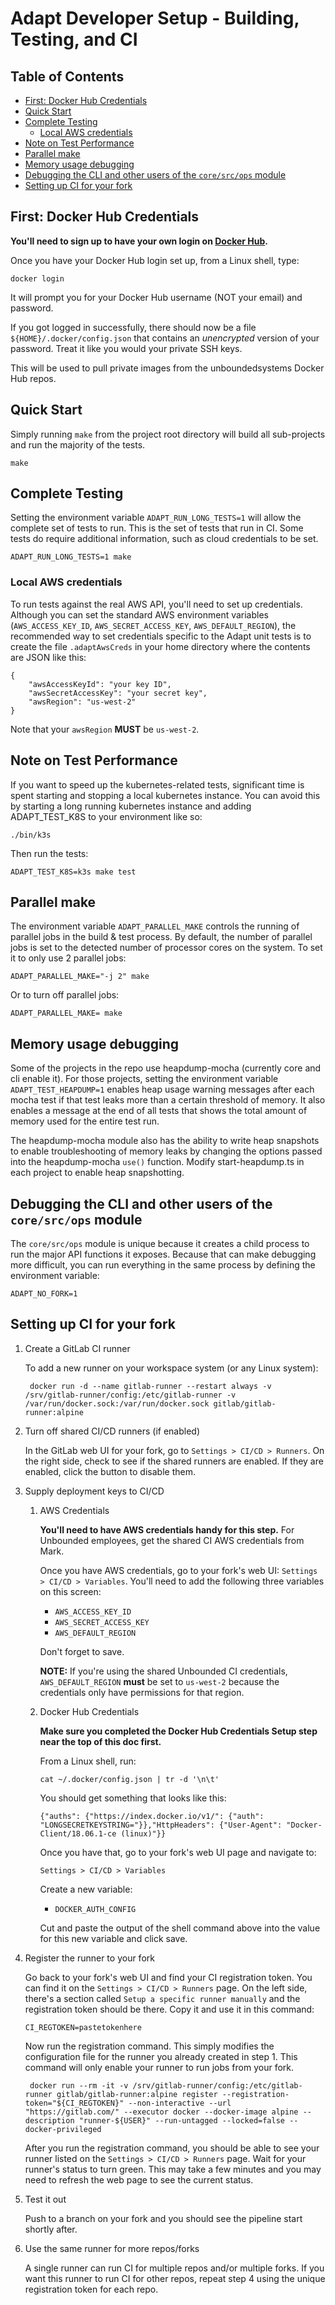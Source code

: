 # Adapt Developer Setup - Building, Testing, and CI

<!-- START doctoc generated TOC please keep comment here to allow auto update -->
<!-- DON'T EDIT THIS SECTION, INSTEAD RE-RUN doctoc TO UPDATE -->
## Table of Contents

- [First: Docker Hub Credentials](#first-docker-hub-credentials)
- [Quick Start](#quick-start)
- [Complete Testing](#complete-testing)
    - [Local AWS credentials](#local-aws-credentials)
- [Note on Test Performance](#note-on-test-performance)
- [Parallel make](#parallel-make)
- [Memory usage debugging](#memory-usage-debugging)
- [Debugging the CLI and other users of the `core/src/ops` module](#debugging-the-cli-and-other-users-of-the-coresrcops-module)
- [Setting up CI for your fork](#setting-up-ci-for-your-fork)

<!-- END doctoc generated TOC please keep comment here to allow auto update -->


## First: Docker Hub Credentials

**You'll need to sign up to have your own login on
[Docker Hub](hub.docker.com).**

Once you have your Docker Hub login set up, from a Linux shell, type:
```
docker login
```
It will prompt you for your Docker Hub username (NOT your email) and password.

If you got logged in successfully, there should now be a file
`${HOME}/.docker/config.json` that contains an *unencrypted* version
of your password. Treat it like you would your private SSH keys.

This will be used to pull private images from the
unboundedsystems Docker Hub repos.

## Quick Start
Simply running `make` from the project root directory will build all sub-projects
and run the majority of the tests.
```
make
```

## Complete Testing
Setting the environment variable `ADAPT_RUN_LONG_TESTS=1` will allow the complete
set of tests to run. This is the set of tests that run in CI. Some tests do
require additional information, such as cloud credentials to be set.
```
ADAPT_RUN_LONG_TESTS=1 make
```

### Local AWS credentials
To run tests against the real AWS API, you'll need to set up credentials. Although
you can set the standard AWS environment variables (`AWS_ACCESS_KEY_ID`,
`AWS_SECRET_ACCESS_KEY`, `AWS_DEFAULT_REGION`), the recommended way to set
credentials specific to the Adapt unit tests is to create the file
`.adaptAwsCreds` in your home directory where the contents are JSON like this:
```
{
    "awsAccessKeyId": "your key ID",
    "awsSecretAccessKey": "your secret key",
    "awsRegion": "us-west-2"
}
```
Note that your `awsRegion` **MUST** be `us-west-2`.

## Note on Test Performance

If you want to speed up the kubernetes-related tests, significant time is
spent starting and stopping a local kubernetes instance.  You can avoid this
by starting a long running kubernetes instance and adding ADAPT_TEST_K8S
to your environment like so:
```
./bin/k3s
```

Then run the tests:
```
ADAPT_TEST_K8S=k3s make test
```

## Parallel make
The environment variable `ADAPT_PARALLEL_MAKE` controls the running of
parallel jobs in the build & test process. By default, the number of parallel
jobs is set to the detected number of processor cores on the system. To set
it to only use 2 parallel jobs:
```
ADAPT_PARALLEL_MAKE="-j 2" make
```
Or to turn off parallel jobs:
```
ADAPT_PARALLEL_MAKE= make
```

## Memory usage debugging
Some of the projects in the repo use heapdump-mocha (currently core and cli
enable it). For those projects, setting the environment variable
`ADAPT_TEST_HEAPDUMP=1` enables heap usage warning messages after each mocha
test if that test leaks more than a certain threshold of memory. It also enables
a message at the end of all tests that shows the total amount of memory used
for the entire test run.

The heapdump-mocha module also has the ability to write heap snapshots to
enable troubleshooting of memory leaks by changing the options passed into
the heapdump-mocha `use()` function. Modify start-heapdump.ts in each
project to enable heap snapshotting.

## Debugging the CLI and other users of the `core/src/ops` module
The `core/src/ops` module is unique because it creates a child process to run
the major API functions it exposes. Because that can make debugging more
difficult, you can run everything in the same process by defining the environment
variable:
```
ADAPT_NO_FORK=1
```

## Setting up CI for your fork

1. Create a GitLab CI runner

    To add a new runner on your workspace system (or any Linux system):

        docker run -d --name gitlab-runner --restart always -v /srv/gitlab-runner/config:/etc/gitlab-runner -v /var/run/docker.sock:/var/run/docker.sock gitlab/gitlab-runner:alpine

1. Turn off shared CI/CD runners (if enabled)

    In the GitLab web UI for your fork, go to `Settings > CI/CD > Runners`.
    On the right side, check to see if the shared runners are enabled. If
    they are enabled, click the button to disable them.

1. Supply deployment keys to CI/CD

    1. AWS Credentials

        **You'll need to have AWS credentials handy for this step.**
        For Unbounded employees, get the shared CI AWS credentials from Mark.

        Once you have AWS credentials, go to your fork's web UI:
        `Settings > CI/CD > Variables`.
        You'll need to add the following three variables on this screen:
        * `AWS_ACCESS_KEY_ID`
        * `AWS_SECRET_ACCESS_KEY`
        * `AWS_DEFAULT_REGION`

        Don't forget to save.
        
        **NOTE:**
        If you're using the shared Unbounded CI credentials, `AWS_DEFAULT_REGION`
        **must** be set to `us-west-2` because the credentials only have
        permissions for that region.


    1. Docker Hub Credentials

        **Make sure you completed the Docker Hub Credentials Setup step
        near the top of this doc first.**

        From a Linux shell, run:
        ```
        cat ~/.docker/config.json | tr -d '\n\t'
        ```
        You should get something that looks like this:
        ```
        {"auths": {"https://index.docker.io/v1/": {"auth": "LONGSECRETKEYSTRING="}},"HttpHeaders": {"User-Agent": "Docker-Client/18.06.1-ce (linux)"}}
        ```
        Once you have that, go to your fork's web UI page and navigate to:

        `Settings > CI/CD > Variables`

        Create a new variable:
        * `DOCKER_AUTH_CONFIG`

        Cut and paste the output of the shell command above into the value for
        this new variable and click save.

1. Register the runner to your fork

    Go back to your fork's web UI and find your CI registration token.
    You can find it on the `Settings > CI/CD > Runners` page. On the
    left side, there's a section called `Setup a specific runner manually`
    and the registration token should be there. Copy it and use it in
    this command:

       CI_REGTOKEN=pastetokenhere

    Now run the registration command. This simply modifies the configuration
    file for the runner you already created in step 1. This command will only
    enable your runner to run jobs from your fork.

        docker run --rm -it -v /srv/gitlab-runner/config:/etc/gitlab-runner gitlab/gitlab-runner:alpine register --registration-token="${CI_REGTOKEN}" --non-interactive --url "https://gitlab.com/" --executor docker --docker-image alpine --description "runner-${USER}" --run-untagged --locked=false --docker-privileged

    After you run the registration command, you should be able to see your
    runner listed on the `Settings > CI/CD > Runners` page. Wait for your
    runner's status to turn green. This may take a few minutes and you may
    need to refresh the web page to see the current status.

1. Test it out

    Push to a branch on your fork and you should see the pipeline start
    shortly after.

1. Use the same runner for more repos/forks

    A single runner can run CI for multiple repos and/or multiple forks.
    If you want this runner to run CI for other repos, repeat step 4 using
    the unique registration token for each repo.

